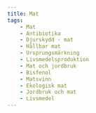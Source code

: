 ```yaml
---
title: Mat
tags:
    - Mat
    - Antibiotika
    - Djurskydd - mat
    - Hållbar mat
    - Ursprungsmärkning
    - Livsmedelsproduktion
    - Mat och jordbruk
    - Bisfenol
    - Matsvinn
    - Ekologisk mat
    - Jordbruk och mat
    - Livsmedel
---
```

